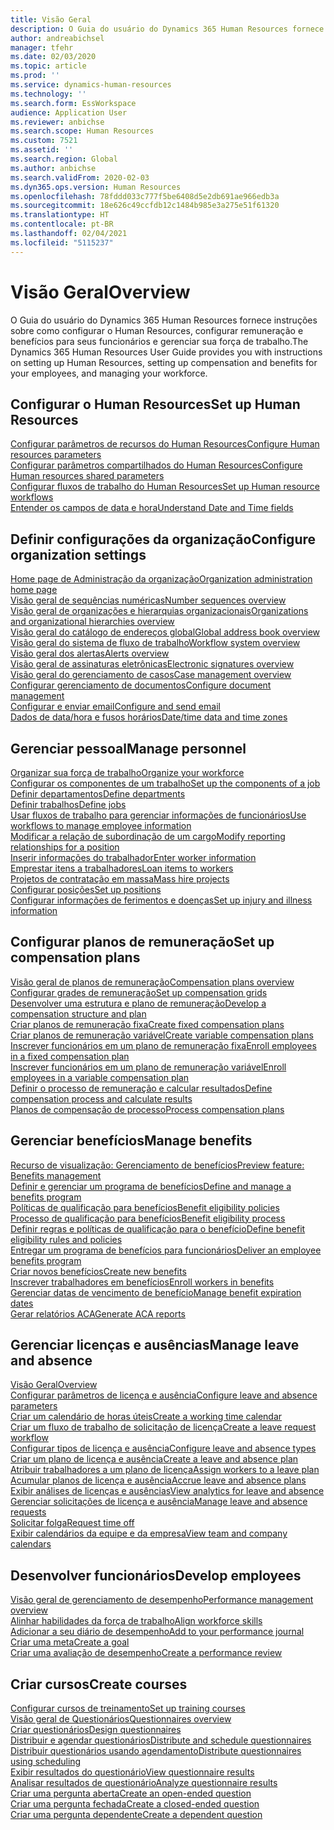 ```yaml
---
title: Visão Geral
description: O Guia do usuário do Dynamics 365 Human Resources fornece instruções sobre como configurar o Human Resources, configurar remuneração e benefícios para seus funcionários e gerenciar sua força de trabalho.
author: andreabichsel
manager: tfehr
ms.date: 02/03/2020
ms.topic: article
ms.prod: ''
ms.service: dynamics-human-resources
ms.technology: ''
ms.search.form: EssWorkspace
audience: Application User
ms.reviewer: anbichse
ms.search.scope: Human Resources
ms.custom: 7521
ms.assetid: ''
ms.search.region: Global
ms.author: anbichse
ms.search.validFrom: 2020-02-03
ms.dyn365.ops.version: Human Resources
ms.openlocfilehash: 78fddd033c777f5be6408d5e2db691ae966edb3a
ms.sourcegitcommit: 18e626c49ccfdb12c1484b985e3a275e51f61320
ms.translationtype: HT
ms.contentlocale: pt-BR
ms.lasthandoff: 02/04/2021
ms.locfileid: "5115237"
---
```

# <a name="overview"></a><span data-ttu-id="0a5b4-103">Visão Geral</span><span class="sxs-lookup"><span data-stu-id="0a5b4-103">Overview</span></span>

<span data-ttu-id="0a5b4-104">O Guia do usuário do Dynamics 365 Human Resources fornece instruções sobre como configurar o Human Resources, configurar remuneração e benefícios para seus funcionários e gerenciar sua força de trabalho.</span><span class="sxs-lookup"><span data-stu-id="0a5b4-104">The Dynamics 365 Human Resources User Guide provides you with instructions on setting up Human Resources, setting up compensation and benefits for your employees, and managing your workforce.</span></span>

## <a name="set-up-human-resources"></a><span data-ttu-id="0a5b4-105">Configurar o Human Resources</span><span class="sxs-lookup"><span data-stu-id="0a5b4-105">Set up Human Resources</span></span>

[<span data-ttu-id="0a5b4-106">Configurar parâmetros de recursos do Human Resources</span><span class="sxs-lookup"><span data-stu-id="0a5b4-106">Configure Human resources parameters</span></span>](hr-setup-parameters.md)</br>
[<span data-ttu-id="0a5b4-107">Configurar parâmetros compartilhados do Human Resources</span><span class="sxs-lookup"><span data-stu-id="0a5b4-107">Configure Human resources shared parameters</span></span>](hr-setup-shared-parameters.md)</br>
[<span data-ttu-id="0a5b4-108">Configurar fluxos de trabalho do Human Resources</span><span class="sxs-lookup"><span data-stu-id="0a5b4-108">Set up Human resource workflows</span></span>](hr-setup-workflows.md)</br>
[<span data-ttu-id="0a5b4-109">Entender os campos de data e hora</span><span class="sxs-lookup"><span data-stu-id="0a5b4-109">Understand Date and Time fields</span></span>](hr-setup-date-time-fields.md)</br>

## <a name="configure-organization-settings"></a><span data-ttu-id="0a5b4-110">Definir configurações da organização</span><span class="sxs-lookup"><span data-stu-id="0a5b4-110">Configure organization settings</span></span>

[<span data-ttu-id="0a5b4-111">Home page de Administração da organização</span><span class="sxs-lookup"><span data-stu-id="0a5b4-111">Organization administration home page</span></span>](../fin-ops-core/fin-ops/organization-administration/organization-administration-home-page.md?toc=/dynamics365/human-resources/toc.json)</br>
[<span data-ttu-id="0a5b4-112">Visão geral de sequências numéricas</span><span class="sxs-lookup"><span data-stu-id="0a5b4-112">Number sequences overview</span></span>](../fin-ops-core/fin-ops/organization-administration/number-sequence-overview.md?toc=/dynamics365/human-resources/toc.json)</br>
[<span data-ttu-id="0a5b4-113">Visão geral de organizações e hierarquias organizacionais</span><span class="sxs-lookup"><span data-stu-id="0a5b4-113">Organizations and organizational hierarchies overview</span></span>](../fin-ops-core/fin-ops/organization-administration/organizations-organizational-hierarchies.md?toc=/dynamics365/human-resources/toc.json)</br>
[<span data-ttu-id="0a5b4-114">Visão geral do catálogo de endereços global</span><span class="sxs-lookup"><span data-stu-id="0a5b4-114">Global address book overview</span></span>](../fin-ops-core/fin-ops/organization-administration/overview-global-address-book.md?toc=/dynamics365/human-resources/toc.json)</br>
[<span data-ttu-id="0a5b4-115">Visão geral do sistema de fluxo de trabalho</span><span class="sxs-lookup"><span data-stu-id="0a5b4-115">Workflow system overview</span></span>](../fin-ops-core/fin-ops/organization-administration/overview-workflow-system.md?toc=/dynamics365/human-resources/toc.json)</br>
[<span data-ttu-id="0a5b4-116">Visão geral dos alertas</span><span class="sxs-lookup"><span data-stu-id="0a5b4-116">Alerts overview</span></span>](../fin-ops-core/fin-ops/get-started/alerts-overview.md?toc=/dynamics365/human-resources/toc.json)</br>
[<span data-ttu-id="0a5b4-117">Visão geral de assinaturas eletrônicas</span><span class="sxs-lookup"><span data-stu-id="0a5b4-117">Electronic signatures overview</span></span>](../fin-ops-core/fin-ops/organization-administration/electronic-signature-overview.md?toc=/dynamics365/human-resources/toc.json)</br>
[<span data-ttu-id="0a5b4-118">Visão geral do gerenciamento de casos</span><span class="sxs-lookup"><span data-stu-id="0a5b4-118">Case management overview</span></span>](../fin-ops-core/fin-ops/organization-administration/cases.md?toc=/dynamics365/human-resources/toc.json)</br>
[<span data-ttu-id="0a5b4-119">Configurar gerenciamento de documentos</span><span class="sxs-lookup"><span data-stu-id="0a5b4-119">Configure document management</span></span>](../fin-ops-core/fin-ops/organization-administration/configure-document-management.md?toc=/dynamics365/human-resources/toc.json)</br>
[<span data-ttu-id="0a5b4-120">Configurar e enviar email</span><span class="sxs-lookup"><span data-stu-id="0a5b4-120">Configure and send email</span></span>](../fin-ops-core/fin-ops/organization-administration/configure-email.md?toc=/dynamics365/human-resources/toc.json)</br>
[<span data-ttu-id="0a5b4-121">Dados de data/hora e fusos horários</span><span class="sxs-lookup"><span data-stu-id="0a5b4-121">Date/time data and time zones</span></span>](../fin-ops-core/fin-ops/organization-administration/date-time-zones.md?toc=/dynamics365/human-resources/toc.json)</br>

## <a name="manage-personnel"></a><span data-ttu-id="0a5b4-122">Gerenciar pessoal</span><span class="sxs-lookup"><span data-stu-id="0a5b4-122">Manage personnel</span></span>

[<span data-ttu-id="0a5b4-123">Organizar sua força de trabalho</span><span class="sxs-lookup"><span data-stu-id="0a5b4-123">Organize your workforce</span></span>](hr-personnel-departments-jobs-positions.md)</br>
[<span data-ttu-id="0a5b4-124">Configurar os componentes de um trabalho</span><span class="sxs-lookup"><span data-stu-id="0a5b4-124">Set up the components of a job</span></span>](hr-personnel-jobs.md)</br>
[<span data-ttu-id="0a5b4-125">Definir departamentos</span><span class="sxs-lookup"><span data-stu-id="0a5b4-125">Define departments</span></span>](hr-personnel-define-departments.md)</br>
[<span data-ttu-id="0a5b4-126">Definir trabalhos</span><span class="sxs-lookup"><span data-stu-id="0a5b4-126">Define jobs</span></span>](hr-personnel-define-jobs.md)</br>
[<span data-ttu-id="0a5b4-127">Usar fluxos de trabalho para gerenciar informações de funcionários</span><span class="sxs-lookup"><span data-stu-id="0a5b4-127">Use workflows to manage employee information</span></span>](hr-workflow-manage-employee-information.md)</br>
[<span data-ttu-id="0a5b4-128">Modificar a relação de subordinação de um cargo</span><span class="sxs-lookup"><span data-stu-id="0a5b4-128">Modify reporting relationships for a position</span></span>](hr-personnel-modify-reporting-relationships-position.md)</br>
[<span data-ttu-id="0a5b4-129">Inserir informações do trabalhador</span><span class="sxs-lookup"><span data-stu-id="0a5b4-129">Enter worker information</span></span>](hr-personnel-enter-worker-information.md)</br>
[<span data-ttu-id="0a5b4-130">Emprestar itens a trabalhadores</span><span class="sxs-lookup"><span data-stu-id="0a5b4-130">Loan items to workers</span></span>](hr-personnel-loan-item-worker.md)</br>
[<span data-ttu-id="0a5b4-131">Projetos de contratação em massa</span><span class="sxs-lookup"><span data-stu-id="0a5b4-131">Mass hire projects</span></span>](hr-personnel-mass-hire-projects.md)</br>
[<span data-ttu-id="0a5b4-132">Configurar posições</span><span class="sxs-lookup"><span data-stu-id="0a5b4-132">Set up positions</span></span>](hr-personnel-set-up-positions.md)</br>
[<span data-ttu-id="0a5b4-133">Configurar informações de ferimentos e doenças</span><span class="sxs-lookup"><span data-stu-id="0a5b4-133">Set up injury and illness information</span></span>](hr-personnel-set-up-injury-illness-information.md)</br>

## <a name="set-up-compensation-plans"></a><span data-ttu-id="0a5b4-134">Configurar planos de remuneração</span><span class="sxs-lookup"><span data-stu-id="0a5b4-134">Set up compensation plans</span></span>

[<span data-ttu-id="0a5b4-135">Visão geral de planos de remuneração</span><span class="sxs-lookup"><span data-stu-id="0a5b4-135">Compensation plans overview</span></span>](hr-compensation-overview.md)</br>
[<span data-ttu-id="0a5b4-136">Configurar grades de remuneração</span><span class="sxs-lookup"><span data-stu-id="0a5b4-136">Set up compensation grids</span></span>](hr-compensation-grids.md)</br>
[<span data-ttu-id="0a5b4-137">Desenvolver uma estrutura e plano de remuneração</span><span class="sxs-lookup"><span data-stu-id="0a5b4-137">Develop a compensation structure and plan</span></span>](hr-compensation-structure.md)</br>
[<span data-ttu-id="0a5b4-138">Criar planos de remuneração fixa</span><span class="sxs-lookup"><span data-stu-id="0a5b4-138">Create fixed compensation plans</span></span>](hr-compensation-fixed-plans.md)</br>
[<span data-ttu-id="0a5b4-139">Criar planos de remuneração variável</span><span class="sxs-lookup"><span data-stu-id="0a5b4-139">Create variable compensation plans</span></span>](hr-compensation-variable-plans.md)</br>
[<span data-ttu-id="0a5b4-140">Inscrever funcionários em um plano de remuneração fixa</span><span class="sxs-lookup"><span data-stu-id="0a5b4-140">Enroll employees in a fixed compensation plan</span></span>](hr-compensation-enroll-employees-fixed.md)</br>
[<span data-ttu-id="0a5b4-141">Inscrever funcionários em um plano de remuneração variável</span><span class="sxs-lookup"><span data-stu-id="0a5b4-141">Enroll employees in a variable compensation plan</span></span>](hr-compensation-enroll-employees-variable.md)</br>
[<span data-ttu-id="0a5b4-142">Definir o processo de remuneração e calcular resultados</span><span class="sxs-lookup"><span data-stu-id="0a5b4-142">Define compensation process and calculate results</span></span>](hr-compensation-define-process.md)</br>
[<span data-ttu-id="0a5b4-143">Planos de compensação de processo</span><span class="sxs-lookup"><span data-stu-id="0a5b4-143">Process compensation plans</span></span>](hr-compensation-process.md)</br>

## <a name="manage-benefits"></a><span data-ttu-id="0a5b4-144">Gerenciar benefícios</span><span class="sxs-lookup"><span data-stu-id="0a5b4-144">Manage benefits</span></span>

[<span data-ttu-id="0a5b4-145">Recurso de visualização: Gerenciamento de benefícios</span><span class="sxs-lookup"><span data-stu-id="0a5b4-145">Preview feature: Benefits management</span></span>](hr-benefits-management-overview.md)</br>
[<span data-ttu-id="0a5b4-146">Definir e gerenciar um programa de benefícios</span><span class="sxs-lookup"><span data-stu-id="0a5b4-146">Define and manage a benefits program</span></span>](hr-benefits-manage-program.md)</br>
[<span data-ttu-id="0a5b4-147">Políticas de qualificação para benefícios</span><span class="sxs-lookup"><span data-stu-id="0a5b4-147">Benefit eligibility policies</span></span>](hr-benefits-eligibility-policies.md)</br>
[<span data-ttu-id="0a5b4-148">Processo de qualificação para benefícios</span><span class="sxs-lookup"><span data-stu-id="0a5b4-148">Benefit eligibility process</span></span>](hr-benefits-eligibility-process.md)</br>
[<span data-ttu-id="0a5b4-149">Definir regras e políticas de qualificação para o benefício</span><span class="sxs-lookup"><span data-stu-id="0a5b4-149">Define benefit eligibility rules and policies</span></span>](hr-benefits-define-eligibility-rules.md)</br>
[<span data-ttu-id="0a5b4-150">Entregar um programa de benefícios para funcionários</span><span class="sxs-lookup"><span data-stu-id="0a5b4-150">Deliver an employee benefits program</span></span>](hr-benefits-deliver-employee-benefits-program.md)</br>
[<span data-ttu-id="0a5b4-151">Criar novos benefícios</span><span class="sxs-lookup"><span data-stu-id="0a5b4-151">Create new benefits</span></span>](hr-benefits-create.md)</br>
[<span data-ttu-id="0a5b4-152">Inscrever trabalhadores em benefícios</span><span class="sxs-lookup"><span data-stu-id="0a5b4-152">Enroll workers in benefits</span></span>](hr-benefits-enroll-workers.md)</br>
[<span data-ttu-id="0a5b4-153">Gerenciar datas de vencimento de benefício</span><span class="sxs-lookup"><span data-stu-id="0a5b4-153">Manage benefit expiration dates</span></span>](hr-benefits-expiration-dates.md)</br>
[<span data-ttu-id="0a5b4-154">Gerar relatórios ACA</span><span class="sxs-lookup"><span data-stu-id="0a5b4-154">Generate ACA reports</span></span>](hr-benefits-aca-reports.md)</br>

## <a name="manage-leave-and-absence"></a><span data-ttu-id="0a5b4-155">Gerenciar licenças e ausências</span><span class="sxs-lookup"><span data-stu-id="0a5b4-155">Manage leave and absence</span></span>

[<span data-ttu-id="0a5b4-156">Visão Geral</span><span class="sxs-lookup"><span data-stu-id="0a5b4-156">Overview</span></span>](hr-leave-and-absence-overview.md)</br>
[<span data-ttu-id="0a5b4-157">Configurar parâmetros de licença e ausência</span><span class="sxs-lookup"><span data-stu-id="0a5b4-157">Configure leave and absence parameters</span></span>](hr-leave-and-absence-parameters.md)</br>
[<span data-ttu-id="0a5b4-158">Criar um calendário de horas úteis</span><span class="sxs-lookup"><span data-stu-id="0a5b4-158">Create a working time calendar</span></span>](hr-leave-and-absence-working-time-calendar.md)</br>
[<span data-ttu-id="0a5b4-159">Criar um fluxo de trabalho de solicitação de licença</span><span class="sxs-lookup"><span data-stu-id="0a5b4-159">Create a leave request workflow</span></span>](hr-leave-and-absence-workflow.md)</br>
[<span data-ttu-id="0a5b4-160">Configurar tipos de licença e ausência</span><span class="sxs-lookup"><span data-stu-id="0a5b4-160">Configure leave and absence types</span></span>](hr-leave-and-absence-types.md)</br>
[<span data-ttu-id="0a5b4-161">Criar um plano de licença e ausência</span><span class="sxs-lookup"><span data-stu-id="0a5b4-161">Create a leave and absence plan</span></span>](hr-leave-and-absence-plans.md)</br>
[<span data-ttu-id="0a5b4-162">Atribuir trabalhadores a um plano de licença</span><span class="sxs-lookup"><span data-stu-id="0a5b4-162">Assign workers to a leave plan</span></span>](hr-leave-and-absence-enroll.md)</br>
[<span data-ttu-id="0a5b4-163">Acumular planos de licença e ausência</span><span class="sxs-lookup"><span data-stu-id="0a5b4-163">Accrue leave and absence plans</span></span>](hr-leave-and-absence-accrue.md)</br>
[<span data-ttu-id="0a5b4-164">Exibir análises de licenças e ausências</span><span class="sxs-lookup"><span data-stu-id="0a5b4-164">View analytics for leave and absence</span></span>](hr-leave-and-absence-analytics.md)</br>
[<span data-ttu-id="0a5b4-165">Gerenciar solicitações de licença e ausência</span><span class="sxs-lookup"><span data-stu-id="0a5b4-165">Manage leave and absence requests</span></span>](hr-employee-self-service-manage-requests.md)</br>
[<span data-ttu-id="0a5b4-166">Solicitar folga</span><span class="sxs-lookup"><span data-stu-id="0a5b4-166">Request time off</span></span>](hr-employee-self-service-request-time-off.md)</br>
[<span data-ttu-id="0a5b4-167">Exibir calendários da equipe e da empresa</span><span class="sxs-lookup"><span data-stu-id="0a5b4-167">View team and company calendars</span></span>](hr-employee-self-service-calendar.md)</br>

## <a name="develop-employees"></a><span data-ttu-id="0a5b4-168">Desenvolver funcionários</span><span class="sxs-lookup"><span data-stu-id="0a5b4-168">Develop employees</span></span>

[<span data-ttu-id="0a5b4-169">Visão geral de gerenciamento de desempenho</span><span class="sxs-lookup"><span data-stu-id="0a5b4-169">Performance management overview</span></span>](hr-develop-performance-management-overview.md)</br>
[<span data-ttu-id="0a5b4-170">Alinhar habilidades da força de trabalho</span><span class="sxs-lookup"><span data-stu-id="0a5b4-170">Align workforce skills</span></span>](hr-develop-skills.md)</br>
[<span data-ttu-id="0a5b4-171">Adicionar a seu diário de desempenho</span><span class="sxs-lookup"><span data-stu-id="0a5b4-171">Add to your performance journal</span></span>](hr-develop-add-performance-journal.md)</br>
[<span data-ttu-id="0a5b4-172">Criar uma meta</span><span class="sxs-lookup"><span data-stu-id="0a5b4-172">Create a goal</span></span>](hr-develop-create-goal.md)</br>
[<span data-ttu-id="0a5b4-173">Criar uma avaliação de desempenho</span><span class="sxs-lookup"><span data-stu-id="0a5b4-173">Create a performance review</span></span>](hr-develop-create-performance-review.md)</br>

## <a name="create-courses"></a><span data-ttu-id="0a5b4-174">Criar cursos</span><span class="sxs-lookup"><span data-stu-id="0a5b4-174">Create courses</span></span>

[<span data-ttu-id="0a5b4-175">Configurar cursos de treinamento</span><span class="sxs-lookup"><span data-stu-id="0a5b4-175">Set up training courses</span></span>](hr-learning-courses.md)</br>
[<span data-ttu-id="0a5b4-176">Visão geral de Questionários</span><span class="sxs-lookup"><span data-stu-id="0a5b4-176">Questionnaires overview</span></span>](hr-learning-questionnaires.md)</br>
[<span data-ttu-id="0a5b4-177">Criar questionários</span><span class="sxs-lookup"><span data-stu-id="0a5b4-177">Design questionnaires</span></span>](hr-learning-design-questionnaires.md)</br>
[<span data-ttu-id="0a5b4-178">Distribuir e agendar questionários</span><span class="sxs-lookup"><span data-stu-id="0a5b4-178">Distribute and schedule questionnaires</span></span>](hr-learning-distribute-questionnaires.md)</br>
[<span data-ttu-id="0a5b4-179">Distribuir questionários usando agendamento</span><span class="sxs-lookup"><span data-stu-id="0a5b4-179">Distribute questionnaires using scheduling</span></span>](hr-learning-distribute-questionnaires-scheduling.md)</br>
[<span data-ttu-id="0a5b4-180">Exibir resultados do questionário</span><span class="sxs-lookup"><span data-stu-id="0a5b4-180">View questionnaire results</span></span>](hr-learning-evaluate-questionnaire-results.md)</br>
[<span data-ttu-id="0a5b4-181">Analisar resultados de questionário</span><span class="sxs-lookup"><span data-stu-id="0a5b4-181">Analyze questionnaire results</span></span>](hr-learning-analyze-questionnaire-results.md)</br>
[<span data-ttu-id="0a5b4-182">Criar uma pergunta aberta</span><span class="sxs-lookup"><span data-stu-id="0a5b4-182">Create an open-ended question</span></span>](hr-learning-create-open-ended-question.md)</br>
[<span data-ttu-id="0a5b4-183">Criar uma pergunta fechada</span><span class="sxs-lookup"><span data-stu-id="0a5b4-183">Create a closed-ended question</span></span>](hr-learning-create-closed-ended-question.md)</br>
[<span data-ttu-id="0a5b4-184">Criar uma pergunta dependente</span><span class="sxs-lookup"><span data-stu-id="0a5b4-184">Create a dependent question</span></span>](hr-learning-depending-question.md)</br>




